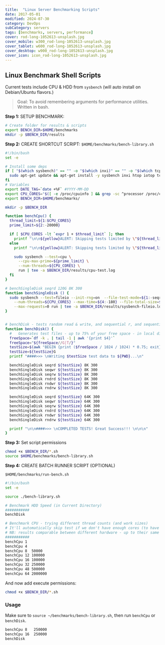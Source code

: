 ```yaml
---
title:  "Linux Server Benchmarking Scripts"
date: 2017-05-01
modified: 2024-07-30
category: DevOps
subCategory: servers
tags: [benchmarks, servers, performance]
cover: rod-long-1052613-unsplash.jpg
cover_mobile: w300_rod-long-1052613-unsplash.jpg
cover_tablet: w600_rod-long-1052613-unsplash.jpg
cover_desktop: w900_rod-long-1052613-unsplash.jpg
cover_icon: icon_rod-long-1052613-unsplash.jpg
---
```


## Linux Benchmark Shell Scripts

Current tests include CPU & HDD from `sysbench` (will auto install on Debian/Ubuntu flavors.)

> Goal: To avoid remembering arguments for performance utilities. Written in bash.

**Step 1:** SETUP BENCHMARK:

```sh
# Create folder for results & scripts
export BENCH_DIR=$HOME/benchmarks
mkdir -p $BENCH_DIR/results
```

**Step 2:** CREATE SHORTCUT SCRIPT: `$HOME/benchmarks/bench-library.sh`

```sh
#!/bin/bash
set -e

# Install some deps
if [ "$(which sysbench)" == "" -o "$(which inxi)" == "" -o "$(which tcpdump)" == "" ]; then
  sudo apt-get update && apt-get install -y sysbench inxi htop iotop tcpdump hddtemp
fi
# Variables
export DATE_TAG=`date +%F` #YYYY-MM-DD
export CPU_CORES="$([ -e /proc/cpuinfo ] && grep -sc ^processor /proc/cpuinfo || sysctl -n hw.ncpu)"
export BENCH_DIR=$HOME/benchmarks/

mkdir -p $BENCH_DIR

function benchCpu() {
  thread_limit=${1:$CPU_CORES}
  prime_limit=${2:-20000}

  if [ $CPU_CORES -lt `expr 1 + $thread_limit` ]; then
    printf "\n\n${yellow}ALERT: Skipping tests limited by \"${thread_limit} thread test\"\n${cyan}Not enough CPU Cores ($CPU_CORES)  ${reset}\n\n"
  else
    printf "\n\n${yellow}ALERT: Skipping tests limited by \"${thread_limit} thread test\"\n${reset}"

    sudo sysbench --test=cpu \
      --cpu-max-prime=${prime_limit} \
      --num-threads=${CPU_CORES} \
      run | tee -a $BENCH_DIR/results/cpu-test.log
  fi
}

# benchSingleDisk seqrd 120G 8K 300
function benchSingleDisk () {
  sudo sysbench --test=fileio --init-rng=on  --file-test-mode=${1:-seqrd} --file-block-size=${3:-64K} \
    --num-threads=${CPU_CORES} --max-time=${4:-180} --file-total-size=${2:-60G} \
    --max-requests=0 run | tee -a $BENCH_DIR/results/sysbench-fileio.log
}


# benchDisk - tests random read & write, and sequential r, and sequential write, before final cleanup.
function benchDisk() {
  #   Generates test files - up to 75% of your free space - in local dir, then runs the 3 tests (up to 20 minutes each)
  freeSpace=`df -k . | tail -1 | awk '{print $4}'`
  freeSpace="${freeSpace//G|T/}"
  testSize=$(awk "BEGIN {print ($freeSpace / 1024 / 1024) * 0.75; exit}")
  testSize=${testSize}G
  printf "####>>> \nWriting $testSize test data to ${PWD}...\n"

  benchSingleDisk seqrd ${testSize} 8K 300
  benchSingleDisk seqwr ${testSize} 8K 300
  benchSingleDisk seqrw ${testSize} 8K 300
  benchSingleDisk rndrd ${testSize} 8K 300
  benchSingleDisk rndwr ${testSize} 8K 300
  benchSingleDisk rndrw ${testSize} 8K 300

  benchSingleDisk seqrd ${testSize} 64K 300
  benchSingleDisk seqwr ${testSize} 64K 300
  benchSingleDisk seqrw ${testSize} 64K 300
  benchSingleDisk rndrd ${testSize} 64K 300
  benchSingleDisk rndwr ${testSize} 64K 300
  benchSingleDisk rndrw ${testSize} 64K 300

  printf "\n\n####>>> \nCOMPLETED TESTS! Great Success!!! \n\n\n"
}
```

**Step 3:** Set script permissions

```sh
chmod +x $BENCH_DIR/*.sh
source $HOME/benchmarks/bench-library.sh
```

**Step 4:** CREATE BATCH RUNNER SCRIPT (OPTIONAL)

`$HOME/benchmarks/run-bench.sh`

```sh
#!/bin/bash
set -e

source ./bench-library.sh

# Benchmark HDD Speed (in Current Directory)
###########
benchDisk

# Benchmark CPU - trying different thread counts (and work sizes)
# It'll automatically skip test if we don't have enough cores (to have an impact)
# NB: results comparable between different hardware - up to their same CPU CORE #.
###########
benchCpu 1
benchCpu 4
benchCpu 8  50000
benchCpu 12 100000
benchCpu 16 100000
benchCpu 32 250000
benchCpu 48 500000
benchCpu 64 2000000
```

And now add execute permissions:

```sh
chmod +x $BENCH_DIR/*.sh
```

### Usage

Make sure to `source ~/benchmarks/bench-library.sh`, then run `benchCpu` or `benchDisk`.

```sh
benchCpu 8   250000
benchCpu 16  250000
benchDisk
```

<!--# I/O - Live Monitor
1. System: iotop
1. Per command: dtrace/ltrace/strace
-->
